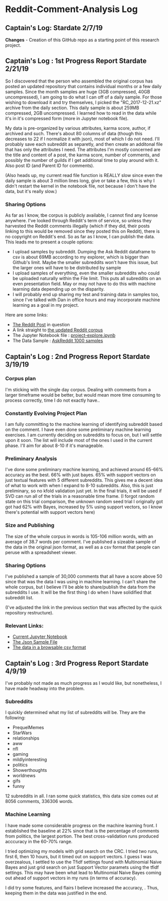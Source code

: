 # Reddit-Comment-Analysis Log
## Captain's Log: Stardate 2/7/19
__Changes__ -
Creation of this GitHub repo as a starting point of this research project.

## Captain's Log : 1st Progress Report Stardate 2/21/19

So I discovered that the person who assembled the original corpus has posted an updated repository that contains individual months or a few daily samples. Since the month samples are huge (3GB compressed, 40GB uncompressed), I am going to do what I can off of a daily sample. For those wishing to download it and try themselves, I picked the "RC_2017-12-21.xz" archive from the daily section. This daily sample is about 259MB compressed, 2GB uncompressed. I learned how to read in the data while it's in it's compressed form (more in Jupyter notebook file).

My data is pre-organized by various attributes, karma score, author, if archived and such. There's about 80 columns of data (though this decreases to 22 if I normalize it with json), most of which I do not need. I'll probably save each subreddit as separetly, and then create an additonal file that has only the attributes I need. The attributes I'm mostly concerned are the title and content of a post, the karma score, number of comments, and possibly the number of guilds if I get additional time to play around with it. Also post ID (and Parent ID for comments).

(Also heads up, my current read file function is REALLY slow since even the daily sample is about 3 million lines long, give or take a few, this is why I didn't restart the kernel in the notebook file, not because I don't have the data, but it's really slow.)

### Sharing Options

As far as I know, tbe corpus is publicly available, I cannot find any license anywhere. I've looked through Reddit's term of service, so unless they harvested the Reddit comments illegally (which if they did, their posts linking to this would be removed since they posted this on Reddit), there is no copyright on Reddit's end. So as far as I know, I can publish the data. This leads me to present a couple options:

* I upload samples by subreddit. Dumping the Ask Reddit dataframe to csv is about 69MB according to my explorer, which is bigger than Github's limit. Maybe the smaller subreddits won't have this issue, but the larger ones will have to be distributed by sample
* I upload samples of everything, even the smaller subreddits who could be uploaded naturally within the File limit. This puts all subreddits on an even presentation field. May or may not have to do this with machine learning data depending up on the disparity.
* I will probably end up sharing my test and training data in samples too, since I've talked with Dan in office hours and may incorporate machine learning as a goal in my project.

Here are some links:  

* [The Reddit Post](https://www.reddit.com/r/datasets/comments/8aen5g/update_for_the_reddit_corpus/) in question
* A link straight to [the updated Reddit corpus](https://files.pushshift.io/reddit/)
* The Jupyter Notebook file : [project-explore.ipynb](legacy_notebooks/project-explore.ipynb)
* The Data Sample : [AskReddit 1000 samples](data_samples/AskReddit1000samples.csv)

## Captain's Log : 2nd Progress Report Stardate 3/19/19

### Corpus plan
I'm sticking with the single day corpus. Dealing with comments from a larger timeframe would be better, but would mean more time consuming to process correctly, time I do not exactly have..

### Constantly Evolving Project Plan
I am fully committing to the machine learning of identifying subreddit based on the comment. I have even done some preliminary machine learning exercises. I am currently deciding on subreddits to focus on, but I will settle upon it soon. The list will include most of the ones I used in the current phase. I'll aim for about 8-10 if it's manageable.

### Preliminary Analysis
I've done some preliminary machine learning, and achieved around 65-66% accuracy as the best. 66% with just bayes. 65% with support vectors on just textual features with 5 different subreddits. This gives me a decent idea of what to work with when I expand to 8-10 subreddits. Also, this is just preliminary, so no kfold validation just yet. In the final trials, it will be used if SVD can run all of the trials in a reasonable time frame. (I forgot random state on this trial comparison, the unknown random seed trial I originally got got had 62% with Bayes, increased by 5% using support vectors, so I know there's potential with support vectors here)

### Size and Publishing
The size of the whole corpus in words is 105-106 million words, with an average of 38.7 words per comment. I've published a sizeable sample of the data in the original json format, as well as a csv format that people can peruse with a spreadsheet viewer.

### Sharing Options
I've published a sample of 30,000 comments that all have a score above 50 since that was the data I was using in machine learning. I can't share the whole corpus, but I believe I'll be able to share/publish the data from the subreddits I use. It will be the first thing I do when I have solidified that subreddit list.

(I've adjusted the link in the previous section that was affected by the quick repository restructure).
### Relevant Links:

* [Current Jupyter Notebook](current_phase/phase2_exploration.ipynb)
* [The Json Sample File](data_samples/30000Above50Samples.json)
* [The data in a browsable csv format](data_samples/30000Above50Samples.csv)

## Captain's Log : 3rd Progress Report Stardate 4/9/19

I've probably not made as much progress as I would like, but nonetheless, I have made headway into the problem.

### Subreddits

I quickly determined what my list of subreddits will be. They are the following:

* PrequelMemes
* StarWars
* relationships 
* aww 
* nfl 
* gaming
* mildlyinteresting
* politics
* Showerthoughts
* worldnews
* gifs
* funny

12 subreddits in all. I ran some quick statistics, this data size comes out at 8056 comments, 336306 words. 

### Machine Learning

I have made some considerable progress on the machine learning front. I established the baseline at 22% since that is the percentage of comments from politics, the largest portion. The best cross-validation runs produced acccuracy in the 60-70% range.

I tried optimizing my models with grid search on the CRC. I tried two runs, first 6, then 10 hours, but it timed out on support vectors. I guess I was overzealous, I settled to use the Tfidf settings found with Multinomial Naive Bayes and just grid search on just Support Vector paramets using the tfidf settings. This may have been what lead to Multinomial Naive Bayes coming out ahead of support vectors in my runs (in terms of accuracy).

I did try some features, and flairs I believe increased the accuracy, . Thus, keeping them in the data was justified in the end.


